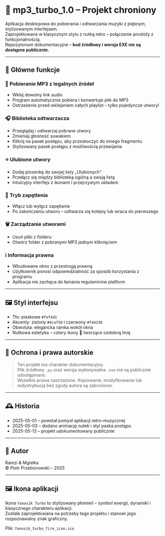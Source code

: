 # 🚦 mp3_turbo_1.0 – Projekt chroniony

Aplikacja desktopowa do pobierania i odtwarzania muzyki z pięknym, stylizowanym interfejsem.  
Zaprojektowana w klasycznym stylu z nutką retro – połączenie prostoty z funkcjonalnością.  
Repozytorium dokumentacyjne – **kod źródłowy i wersja EXE nie są dostępne publicznie.**

---

## 🎵 Główne funkcje

### 🔽 Pobieranie MP3 z legalnych źródeł
- Wklej dowolny link audio
- Program automatycznie pobiera i konwertuje plik do MP3
- Ostrzeżenie przed wklejaniem całych playlist – tylko pojedyncze utwory!

### 🎧 Biblioteka odtwarzacza
- Przeglądaj i odtwarzaj pobrane utwory
- Zmieniaj głośność suwakiem
- Kliknij na pasek postępu, aby przeskoczyć do innego fragmentu
- Stylizowany pasek postępu z możliwością przewijania

### ⭐ Ulubione utwory
- Dodaj piosenkę do swojej listy „Ulubionych”
- Przełącz się między biblioteką ogólną a swoją listą
- Intuicyjny interfejs z ikonami i przejrzystym układem

### 🔁 Tryb zapętlenia
- Włącz lub wyłącz zapętlanie
- Po zakończeniu utworu – odtwarza się kolejny lub wraca do pierwszego

### 🗑️ Zarządzanie utworami
- Usuń pliki z folderu
- Otwórz folder z pobranymi MP3 jednym kliknięciem

### ℹ️ Informacja prawna
- Wbudowane okno z przestrogą prawną
- Użytkownik ponosi odpowiedzialność za sposób korzystania z programu
- Aplikacja nie zachęca do łamania regulaminów platform

---

## 🖼️ Styl interfejsu

- Tło: piaskowe `#fef4d1`
- Akcenty: zielony `#4caf50` i czerwony `#f44336`
- Obwoluta: elegancka ramka wokół okna
- Nutkowa estetyka – cztery ikony 🎵 tworzące ozdobną linię

---

## 🔐 Ochrona i prawa autorskie

> Ten projekt ma charakter dokumentacyjny.  
> Plik źródłowy `.py` oraz wersja wykonywalna `.exe` nie są publicznie udostępniane.  
> Wszelkie prawa zastrzeżone. Kopiowanie, modyfikowanie lub redystrybucja bez zgody autora są zabronione.

---

## 🕰️ Historia

- 2025-05-01 – powstał pomysł aplikacji retro-muzycznej
- 2025-05-03 – dodano animację nutek i styl paska postępu
- 2025-05-13 – projekt udokumentowany publicznie

---

## 👤 Autor

Ramzi & Mgiełka  
© Piotr Przebiorowski – 2025


---

## 🖼️ Ikona aplikacji

Ikona `Yanosik Turbo` to stylizowany płomień – symbol energii, dynamiki i klasycznego charakteru aplikacji.  
Została zaprojektowana na potrzeby tego projektu i stanowi jego rozpoznawalny znak graficzny.

Plik: `Yanosik_turbo_fire_icon.ico`
